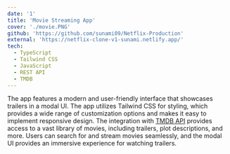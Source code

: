 ```yaml
---
date: '1'
title: 'Movie Streaming App'
cover: './movie.PNG'
github: 'https://github.com/sunami09/Netflix-Production'
external: 'https://netflix-clone-v1-sunami.netlify.app/'
tech:
  - TypeScript
  - Tailwind CSS
  - JavaScript
  - REST API
  - TMDB
---
```


The app features a modern and user-friendly interface that showcases trailers in a modal UI. The app utilizes Tailwind CSS for styling, which provides a wide range of customization options and makes it easy to implement responsive design. The integration with [TMDB API](https://www.themoviedb.org/?language=en-US) provides access to a vast library of movies, including trailers, plot descriptions, and more. Users can search for and stream movies seamlessly, and the modal UI provides an immersive experience for watching trailers.
